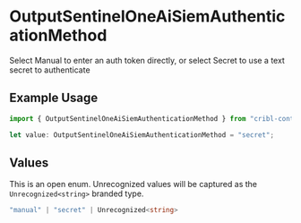 # OutputSentinelOneAiSiemAuthenticationMethod

Select Manual to enter an auth token directly, or select Secret to use a text secret to authenticate

## Example Usage

```typescript
import { OutputSentinelOneAiSiemAuthenticationMethod } from "cribl-control-plane/models";

let value: OutputSentinelOneAiSiemAuthenticationMethod = "secret";
```

## Values

This is an open enum. Unrecognized values will be captured as the `Unrecognized<string>` branded type.

```typescript
"manual" | "secret" | Unrecognized<string>
```